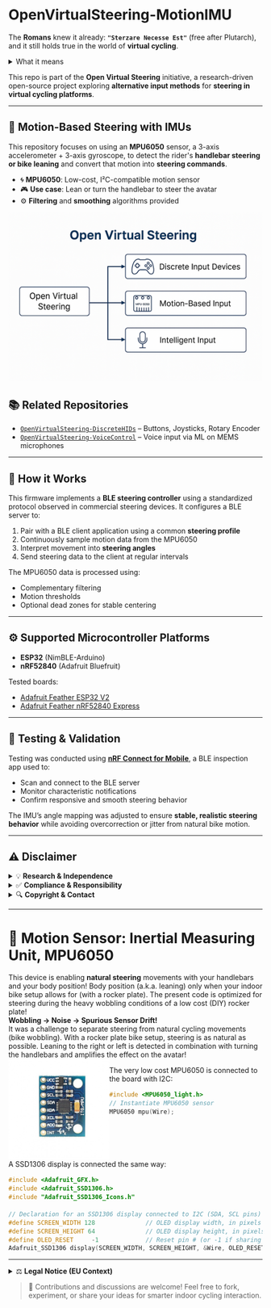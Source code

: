 # OpenVirtualSteering-MotionIMU

The **Romans** knew it already: **`"Sterzare Necesse Est"`** (free after Plutarch), and it still holds true in the world of **virtual cycling**.

<details>
<summary>What it means</summary>
  
The original quote **Navigare Necesse Est** ("Navigation is Necessary") was humorously adapted here by replacing _Navigare_ with the Italian verb for [**Steering**](https://en.wiktionary.org/wiki/sterzare), aligning it with the project's theme.
</details>

This repo is part of the **Open Virtual Steering** initiative, a research-driven open-source project exploring **alternative input methods** for **steering in virtual cycling platforms**.

---

## 🧭 Motion-Based Steering with IMUs

This repository focuses on using an **MPU6050** sensor, a 3-axis accelerometer + 3-axis gyroscope, to detect the rider's **handlebar steering or bike leaning** and convert that motion into **steering commands**.

- 🌀 **MPU6050**: Low-cost, I²C-compatible motion sensor
- 🎮 **Use case**: Lean or turn the handlebar to steer the avatar
- ⚙️ **Filtering** and **smoothing** algorithms provided

![Open Virtual Steering Diagram](/media/OpenVirtualSteering_Overview.png)

## 📚 Related Repositories

- [`OpenVirtualSteering-DiscreteHIDs`](https://github.com/yourname/OpenVirtualSteering-DiscreteHIDs) – Buttons, Joysticks, Rotary Encoder  
- [`OpenVirtualSteering-VoiceControl`](https://github.com/yourname/OpenVirtualSteering-VoiceControl) – Voice input via ML on MEMS microphones

---

## 🔧 How it Works
This firmware implements a **BLE steering controller** using a standardized protocol observed in commercial steering devices.
It configures a BLE server to:
1. Pair with a BLE client application using a common **steering profile**
2. Continuously sample motion data from the MPU6050
3. Interpret movement into **steering angles**
4. Send steering data to the client at regular intervals

The MPU6050 data is processed using:
- Complementary filtering
- Motion thresholds
- Optional dead zones for stable centering

---

## ⚙️ Supported Microcontroller Platforms

- **ESP32** (NimBLE-Arduino)
- **nRF52840** (Adafruit Bluefruit)

Tested boards:
- [Adafruit Feather ESP32 V2](https://www.adafruit.com/product/5400)
- [Adafruit Feather nRF52840 Express](https://www.adafruit.com/product/4062)

---

## 🧪 Testing & Validation

Testing was conducted using [**nRF Connect for Mobile**](https://www.nordicsemi.com/Products/Development-tools/nRF-Connect-for-mobile), a BLE inspection app used to:
- Scan and connect to the BLE server
- Monitor characteristic notifications
- Confirm responsive and smooth steering behavior

The IMU’s angle mapping was adjusted to ensure **stable, realistic steering behavior** while avoiding overcorrection or jitter from natural bike motion.

---

## ⚠️ Disclaimer

<details>
<summary>💡 <b>Research & Independence</b></summary>
This project is <b>not affiliated with, endorsed by, or associated with any commercial virtual cycling platform or steering device manufacturer</b>. It is a <b>research and interoperability</b> initiative designed to explore <b>alternative human interface methods</b> in the context of indoor cycling. All development is conducted independently for <b>educational and experimental purposes</b>.
</details>

<details>
<summary>✅ <b>Compliance & Responsibility</b></summary>
This repository does <b>not include or promote any circumvention of technological protection measures</b>, reverse engineering of proprietary software, or unauthorized access to restricted systems. Users are <b>solely responsible</b> for ensuring that their use of this code complies with <b>local laws, software licenses, and platform terms of service</b>.
</details>

<details>
<summary>🔍 <b>Copyright & Contact</b></summary>
If you are a <b>rights holder</b> and believe this project includes content that <b>violates your intellectual property rights</b>, please <b>open an issue</b> in this repository. We are committed to responding promptly and respectfully to legitimate concerns.
</details>

---
# 🔴 Motion Sensor: Inertial Measuring Unit, MPU6050

This device is enabling <b>natural steering</b> movements with your handlebars and your body position! Body position (a.k.a. leaning) only when your indoor bike setup allows for (with a rocker plate). The present code is optimized for steering during the heavy wobbling conditions of a low cost (DIY) rocker plate!<br> 
<b>Wobbling -> Noise -> Spurious Sensor Drift!</b><br> 
It was a challenge to separate steering from natural cycling movements (bike wobbling). With a rocker plate bike setup, steering is as natural as possible. Leaning to the right or left is detected in combination with turning the handlebars and amplifies the effect on the avatar!<br>
<img src="./media/MPU-6050 2-600x600w.jpg" width="200" height="200" alt="MPU6050" align="left">

The very low cost MPU6050 is connected to the board with I2C:

```C++
#include <MPU6050_light.h>
// Instantiate MPU6050 sensor
MPU6050 mpu(Wire);
```
<br clear="left">
A SSD1306 display is connected the same way:

```C++ 
#include <Adafruit_GFX.h>
#include <Adafruit_SSD1306.h>
#include "Adafruit_SSD1306_Icons.h"

// Declaration for an SSD1306 display connected to I2C (SDA, SCL pins)
#define SCREEN_WIDTH 128              // OLED display width, in pixels
#define SCREEN_HEIGHT 64              // OLED display height, in pixels
#define OLED_RESET     -1             // Reset pin # (or -1 if sharing Arduino reset pin)
Adafruit_SSD1306 display(SCREEN_WIDTH, SCREEN_HEIGHT, &Wire, OLED_RESET);
```

---
<details>
<summary>⚖️ <b>Legal Notice (EU Context)</b></summary>

This project is developed and published in accordance with **EU directives** that recognize the right to study, test, and develop software components for the purpose of achieving **interoperability** (e.g., Directive 2009/24/EC on the legal protection of computer programs, Article 6).  

No part of this project is intended to **infringe upon intellectual property rights** or violate technological protection measures. All content is shared in good faith under the belief that it falls within the bounds of **legitimate research, reverse engineering for interoperability, and fair use under EU law**.  

Users must ensure their own compliance with **national implementations of EU directives**, and are responsible for how they apply or modify this code.

</details>

> 🧠 Contributions and discussions are welcome! Feel free to fork, experiment, or share your ideas for smarter indoor cycling interaction.
